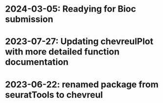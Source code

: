 # 2024-03-05: Readying for Bioc submission
# 2023-07-27: Updating chevreulPlot with more detailed function documentation
# 2023-06-22: renamed package from seuratTools to chevreul
